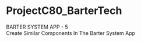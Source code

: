 # ProjectC80_BarterTech
BARTER SYSTEM APP - 5    
Create Similar Components In The Barter System App
